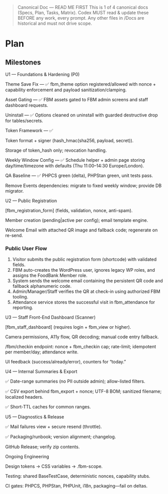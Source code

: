 > Canonical Doc — READ ME FIRST
> This is 1 of 4 canonical docs (Specs, Plan, Tasks, Matrix).
> Codex MUST read & update these BEFORE any work, every prompt.
> Any other files in /Docs are historical and must not drive scope.

# Plan

## Milestones

U1 — Foundations & Hardening (P0)

Theme Save Fix — ✅ fbm_theme option registered/allowed with nonce + capability enforcement and payload sanitization/clamping.

Asset Gating — ✅ FBM assets gated to FBM admin screens and staff dashboard requests.

Uninstall — ✅ Options cleaned on uninstall with guarded destructive drop for tables/secrets.

Token Framework — ✅

Token format + signer (hash_hmac(sha256, payload, secret)).

Storage of token_hash only; revocation handling.

Weekly Window Config — ✅ Schedule helper + admin page storing day/time/timezone with defaults (Thu 11:00–14:30 Europe/London).

QA Baseline — ✅ PHPCS green (delta), PHPStan green, unit tests pass.

Remove Events dependencies: migrate to fixed weekly window; provide DB migrator.

U2 — Public Registration

[fbm_registration_form] (fields, validation, nonce, anti-spam).

Member creation (pending|active per config); email template engine.

Welcome Email with attached QR image and fallback code; regenerate on re-send.

### Public User Flow

1. Visitor submits the public registration form (shortcode) with validated fields.
2. FBM auto-creates the WordPress user, ignores legacy WP roles, and assigns the FoodBank Member role.
3. System sends the welcome email containing the persistent QR code and fallback alphanumeric code.
4. Admin/Manager/Staff verifies the QR at check-in using authorized FBM tooling.
5. Attendance service stores the successful visit in fbm_attendance for reporting.

U3 — Staff Front-End Dashboard (Scanner)

[fbm_staff_dashboard] (requires login + fbm_view or higher).

Camera permissions, A11y flow, QR decoding; manual code entry fallback.

/fbm/checkin endpoint: nonce + fbm_checkin cap; rate-limit; idempotent per member/day; attendance write.

UI feedback (success/already/error), counters for “today.”

U4 — Internal Summaries & Export

✅ Date-range summaries (no PII outside admin); allow-listed filters.

✅ CSV export behind fbm_export + nonce; UTF-8 BOM; sanitized filename; localized headers.

✅ Short-TTL caches for common ranges.

U5 — Diagnostics & Release

✅ Mail failures view + secure resend (throttle).

✅ Packaging/runbook; version alignment; changelog.

GitHub Release; verify zip contents.

Ongoing Engineering

Design tokens → CSS variables → .fbm-scope.

Testing: shared BaseTestCase, deterministic nonces, capability stubs.

CI gates: PHPCS, PHPStan, PHPUnit, i18n, packaging—fail on deltas.
